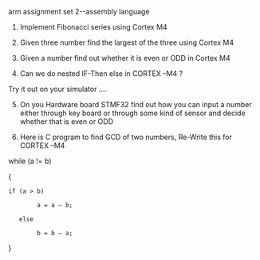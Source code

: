 arm assignment set 2--assembly language

1. Implement Fibonacci  series using Cortex M4

2. Given three number find the largest of the three using Cortex M4

3.  Given a number find out whether it is even or ODD in Cortex M4

4. Can we do nested IF-Then else in CORTEX –M4 ?

Try it out on your simulator ….

5.  On you Hardware board STMF32  find out how you can input a number either through key board or through some kind of sensor and decide whether that is even or ODD

6. Here is C program to find GCD of two numbers, Re-Write this for CORTEX –M4

while (a != b)

 {

    if (a > b)

            a = a – b;

       else

            b = b – a;

}

